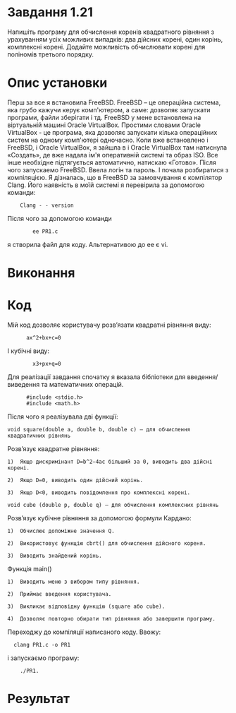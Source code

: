 # Завдання 1.21
Напишіть програму для обчислення коренів квадратного рівняння з урахуванням усіх можливих випадків: два дійсних корені, один корінь, комплексні корені. Додайте можливість обчислювати корені для поліномів третього порядку.
# Опис установки
Перш за все я встановила FreeBSD. FreeBSD – це операційна система, яка грубо кажучи керує комп'ютером, а саме: дозволяє запускати програми, файли зберігати і тд. FreeBSD у мене встановлена на віртуальній машині Oracle VirtualBox. Простими словами Oracle VirtualBox - це програма, яка дозволяє запускати кілька операційних систем на одному комп'ютері одночасно. Коли вже встановлено і FreeBSD, і Oracle VirtualBox, я зайшла в і Oracle VirtualBox там натиснула «Создать», де вже надала ім'я оперативній системі та образ ISO. Все інше необхідне підтягується автоматично, натискаю «Готово». Після чого запускаемо FreeBSD. Ввела логін та пароль. І почала розбиратися з компіляцією. Я дізналась, що в FreeBSD за замовчування є компілятор Clang. Його наявність в моїй системі я перевірила за допомогою команди:
       
        Clang - - version
        
Після чого за допомогою команди 

            ee PR1.c
            
я створила файл для коду. Альтернативою до ee є vi.

# Виконання

# Код

Мій код дозволяє користувачу розв’язати квадратні рівняння виду:

          ax^2+bx+c=0 
          
І кубічні виду: 

            x3+px+q=0
            
Для реалізації завдання спочатку я вказала бібліотеки для введення/виведення та математичних операцій. 

          #include <stdio.h>  
          #include <math.h>
          
Після чого я реалізувала дві функції:

    void square(double a, double b, double c) – для обчислення квадратичних рівнянь 
    
Розв’язує квадратне рівняння:

    1)  Якщо дискримінант D=b^2−4ac більший за 0, виводить два дійсні корені.

    2)  Якщо D=0, виводить один дійсний корінь.

    3)  Якщо D<0, виводить повідомлення про комплексні корені.
        
    void cube (double p, double q) – для обчислення комплексних рівнянь 
  
Розв’язує кубічне рівняння за допомогою формули Кардано:

    1)  Обчислює допоміжне значення Q.

    2)  Використовує функцію cbrt() для обчислення дійсного кореня.

    3)  Виводить знайдений корінь.
        
Функція main()

    1)	Виводить меню з вибором типу рівняння.

    2)	Приймає введення користувача.

    3)	Викликає відповідну функцію (square або cube).

    4)	Дозволяє повторно обирати тип рівняння або завершити програму.

Переходжу до компіляції написаного коду.  Ввожу:

      clang PR1.c -o PR1
      
і запускаємо програму:

        ./PR1. 

# Результат

